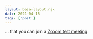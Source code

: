 ```yaml
---
layout: base-layout.njk
date: 2021-04-15
tags: ['post']
---
```

... that you can join a [Zooom test meeting](https://support.zoom.us/hc/en-us/articles/115002262083-Joining-a-Test-Meeting).